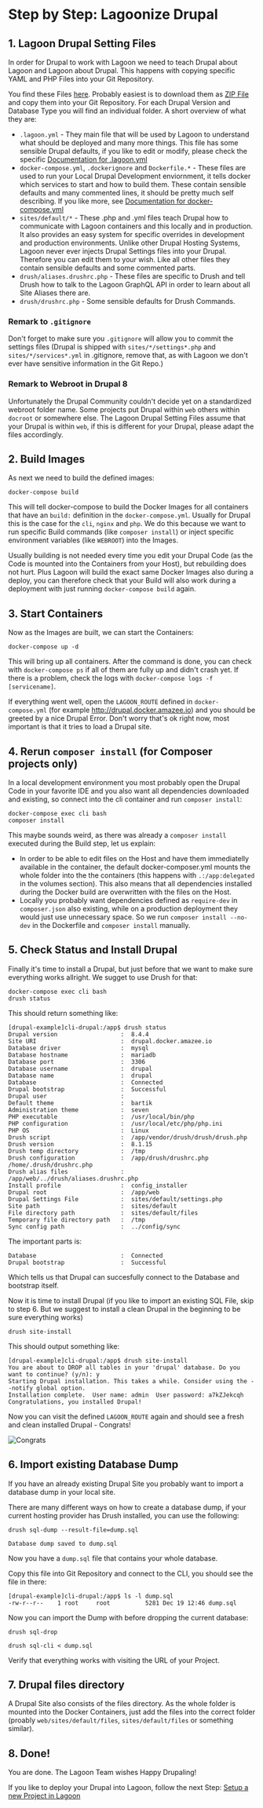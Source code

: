 # Step by Step: Lagoonize Drupal

## 1. Lagoon Drupal Setting Files

In order for Drupal to work with Lagoon we need to teach Drupal about Lagoon and Lagoon about Drupal. This happens with copying specific YAML and PHP Files into your Git Repository.

You find these Files [here](https://github.com/amazeeio/lagoon/tree/master/docs/using_lagoon/drupal). Probably easiest is to download them as [ZIP File](https://minhaskamal.github.io/DownGit/#/home?url=https://github.com/amazeeio/lagoon/tree/master/docs/using_lagoon/drupal) and copy them into your Git Repository. For each Drupal Version and Database Type you will find an individual folder. A short overview of what they are:

- `.lagoon.yml` - They main file that will be used by Lagoon to understand what should be deployed and many more things. This file has some sensible Drupal defaults, if you like to edit or modify, please check the specific [Documentation for .lagoon.yml]()
- `docker-compose.yml`, `.dockerignore`  and `Dockerfile.*` - These files are used to run your Local Drupal Development enviornment, it tells docker which services to start and how to build them. These contain sensible defaults and many commented lines, it should be pretty much self describing. If you like more, see [Documentation for docker-compose.yml]()
- `sites/default/*` - These .php and .yml files teach Drupal how to communicate with Lagoon containers and this locally and in production. It also provides an easy system for specific overrides in development and production environments. Unlike other Drupal Hosting Systems, Lagoon never ever injects Drupal Settings files into your Drupal. Therefore you can edit them to your wish. Like all other files they contain sensible defaults and some commented parts.
- `drush/aliases.drushrc.php` - These files are specific to Drush and tell Drush how to talk to the Lagoon GraphQL API in order to learn about all Site Aliases there are.
- `drush/drushrc.php` - Some sensible defaults for Drush Commands.

### Remark to `.gitignore`

Don't forget to make sure you `.gitignore` will allow you to commit the settings files (Drupal is shipped with `sites/*/settings*.php` and `sites/*/services*.yml` in .gitignore, remove that, as with Lagoon we don't ever have sensitive information in the Git Repo.)

### Remark to Webroot in Drupal 8

Unfortunately the Drupal Community couldn't decide yet on a standardized webroot folder name. Some projects put Drupal within `web` others within `docroot` or somewhere else. The Lagoon Drupal Setting Files assume that your Drupal is within `web`, if this is different for your Drupal, please adapt the files accordingly.

## 2. Build Images

As next we need to build the defined images:

    docker-compose build

This will tell docker-compose to build the Docker Images for all containers that have an `build:` definition in the `docker-compose.yml`. Usually for Drupal this is the case for the `cli`, `nginx` and `php`. We do this because we want to run specific Build commands (like `composer install`) or inject specific environment variables (like `WEBROOT`) into the Images.

Usually building is not needed every time you edit your Drupal Code (as the Code is mounted into the Containers from your Host), but rebuilding does not hurt.
Plus Lagoon will build the exact same Docker Images also during a deploy, you can therefore check that your Build will also work during a deployment with just running `docker-compose build` again.

## 3. Start Containers

Now as the Images are built, we can start the Containers:

    docker-compose up -d

This will bring up all containers. After the command is done, you can check with `docker-compose ps` if all of them are fully up and didn't crash yet. If there is a problem, check the logs with `docker-compose logs -f [servicename]`.

If everything went well, open the `LAGOON_ROUTE` defined in `docker-compose.yml` (for example http://drupal.docker.amazee.io) and you should be greeted by a nice Drupal Error. Don't worry that's ok right now, most important is that it tries to load a Drupal site.

## 4. Rerun `composer install` (for Composer projects only)

In a local development environment you most probably open the Drupal Code in your favorite IDE and you also want all dependencies downloaded and existing, so connect into the cli container and run `composer install`:

    docker-compose exec cli bash
    composer install

This maybe sounds weird, as there was already a `composer install` executed during the Build step, let us explain:
- In order to be able to edit files on the Host and have them immediatelly available in the container, the default docker-composer.yml mounts the whole folder into the the containers (this happens with `.:/app:delegated` in the volumes section). This also means that all dependencies installed during the Docker build are overwritten with the files on the Host.
- Locally you probably want dependencies defined as `require-dev` in `composer.json` also existing, while on a production deployment they would just use unnecessary space. So we run `composer install --no-dev` in the Dockerfile and `composer install` manually.

## 5. Check Status and Install Drupal

Finally it's time to install a Drupal, but just before that we want to make sure everything works allright. We sugget to use Drush for that:

    docker-compose exec cli bash
    drush status

This should return something like:

    [drupal-example]cli-drupal:/app$ drush status
    Drupal version                  :  8.4.4
    Site URI                        :  drupal.docker.amazee.io
    Database driver                 :  mysql
    Database hostname               :  mariadb
    Database port                   :  3306
    Database username               :  drupal
    Database name                   :  drupal
    Database                        :  Connected
    Drupal bootstrap                :  Successful
    Drupal user                     :
    Default theme                   :  bartik
    Administration theme            :  seven
    PHP executable                  :  /usr/local/bin/php
    PHP configuration               :  /usr/local/etc/php/php.ini
    PHP OS                          :  Linux
    Drush script                    :  /app/vendor/drush/drush/drush.php
    Drush version                   :  8.1.15
    Drush temp directory            :  /tmp
    Drush configuration             :  /app/drush/drushrc.php /home/.drush/drushrc.php
    Drush alias files               :  /app/web/../drush/aliases.drushrc.php
    Install profile                 :  config_installer
    Drupal root                     :  /app/web
    Drupal Settings File            :  sites/default/settings.php
    Site path                       :  sites/default
    File directory path             :  sites/default/files
    Temporary file directory path   :  /tmp
    Sync config path                :  ../config/sync

The important parts is:

    Database                        :  Connected
    Drupal bootstrap                :  Successful

Which tells us that Drupal can succesfully connect to the Database and bootstrap itself.

Now it is time to install Drupal (if you like to import an existing SQL File, skip to step 6. But we suggest to install a clean Drupal in the beginning to be sure everything works)

    drush site-install

This should output something like:

    [drupal-example]cli-drupal:/app$ drush site-install
    You are about to DROP all tables in your 'drupal' database. Do you want to continue? (y/n): y
    Starting Drupal installation. This takes a while. Consider using the --notify global option.
    Installation complete.  User name: admin  User password: a7kZJekcqh
    Congratulations, you installed Drupal!

Now you can visit the defined `LAGOON_ROUTE` again and should see a fresh and clean installed Drupal - Congrats!

![Congrats](https://media.giphy.com/media/XreQmk7ETCak0/giphy.gif)

## 6. Import existing Database Dump

If you have an already existing Drupal Site you probably want to import a database dump in your local site.

There are many different ways on how to create a database dump, if your current hosting provider has Drush installed, you can use the following:

    drush sql-dump --result-file=dump.sql

    Database dump saved to dump.sql


Now you have a `dump.sql` file that contains your whole database.

Copy this file into Git Repository and connect to the CLI, you should see the file in there:

    [drupal-example]cli-drupal:/app$ ls -l dump.sql
    -rw-r--r--    1 root     root          5281 Dec 19 12:46 dump.sql

Now you can import the Dump with before dropping the current database:

    drush sql-drop

    drush sql-cli < dump.sql

Verify that everything works with visiting the URL of your Project.

## 7. Drupal files directory

A Drupal Site also consists of the files directory. As the whole folder is mounted into the Docker Containers, just add the files into the correct folder (proably `web/sites/default/files`, `sites/default/files` or something similar).

## 8. Done!

You are done. The Lagoon Team wishes Happy Drupaling!

If you like to deploy your Drupal into Lagoon, follow the next Step: [Setup a new Project in Lagoon](../setup_project.md)
